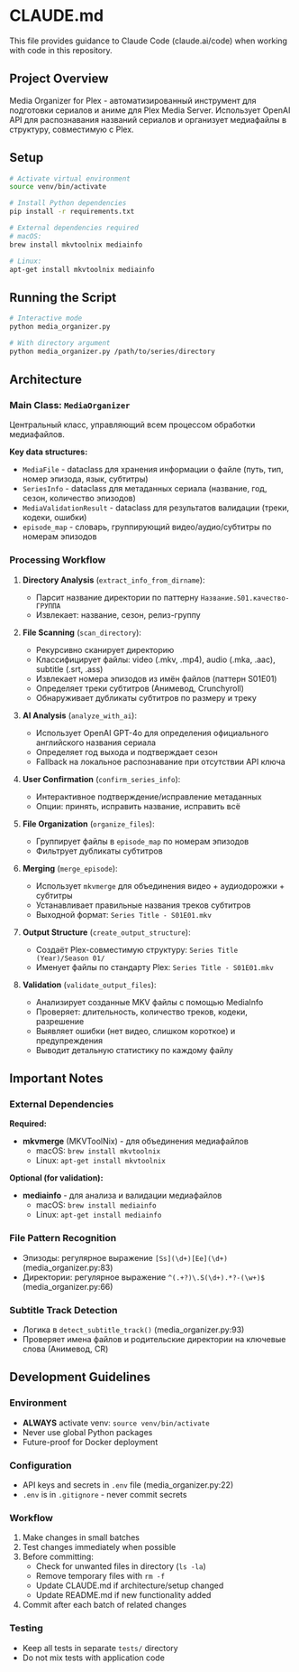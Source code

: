 # CLAUDE.md

This file provides guidance to Claude Code (claude.ai/code) when working with code in this repository.

## Project Overview

Media Organizer for Plex - автоматизированный инструмент для подготовки сериалов и аниме для Plex Media Server. Использует OpenAI API для распознавания названий сериалов и организует медиафайлы в структуру, совместимую с Plex.

## Setup

```bash
# Activate virtual environment
source venv/bin/activate

# Install Python dependencies
pip install -r requirements.txt

# External dependencies required
# macOS:
brew install mkvtoolnix mediainfo

# Linux:
apt-get install mkvtoolnix mediainfo
```

## Running the Script

```bash
# Interactive mode
python media_organizer.py

# With directory argument
python media_organizer.py /path/to/series/directory
```

## Architecture

### Main Class: `MediaOrganizer`

Центральный класс, управляющий всем процессом обработки медиафайлов.

**Key data structures:**
- `MediaFile` - dataclass для хранения информации о файле (путь, тип, номер эпизода, язык, субтитры)
- `SeriesInfo` - dataclass для метаданных сериала (название, год, сезон, количество эпизодов)
- `MediaValidationResult` - dataclass для результатов валидации (треки, кодеки, ошибки)
- `episode_map` - словарь, группирующий видео/аудио/субтитры по номерам эпизодов

### Processing Workflow

1. **Directory Analysis** (`extract_info_from_dirname`):
   - Парсит название директории по паттерну `Название.S01.качество-ГРУППА`
   - Извлекает: название, сезон, релиз-группу

2. **File Scanning** (`scan_directory`):
   - Рекурсивно сканирует директорию
   - Классифицирует файлы: video (.mkv, .mp4), audio (.mka, .aac), subtitle (.srt, .ass)
   - Извлекает номера эпизодов из имён файлов (паттерн S01E01)
   - Определяет треки субтитров (Анимевод, Crunchyroll)
   - Обнаруживает дубликаты субтитров по размеру и треку

3. **AI Analysis** (`analyze_with_ai`):
   - Использует OpenAI GPT-4o для определения официального английского названия сериала
   - Определяет год выхода и подтверждает сезон
   - Fallback на локальное распознавание при отсутствии API ключа

4. **User Confirmation** (`confirm_series_info`):
   - Интерактивное подтверждение/исправление метаданных
   - Опции: принять, исправить название, исправить всё

5. **File Organization** (`organize_files`):
   - Группирует файлы в `episode_map` по номерам эпизодов
   - Фильтрует дубликаты субтитров

6. **Merging** (`merge_episode`):
   - Использует `mkvmerge` для объединения видео + аудиодорожки + субтитры
   - Устанавливает правильные названия треков субтитров
   - Выходной формат: `Series Title - S01E01.mkv`

7. **Output Structure** (`create_output_structure`):
   - Создаёт Plex-совместимую структуру: `Series Title (Year)/Season 01/`
   - Именует файлы по стандарту Plex: `Series Title - S01E01.mkv`

8. **Validation** (`validate_output_files`):
   - Анализирует созданные MKV файлы с помощью MediaInfo
   - Проверяет: длительность, количество треков, кодеки, разрешение
   - Выявляет ошибки (нет видео, слишком короткое) и предупреждения
   - Выводит детальную статистику по каждому файлу

## Important Notes

### External Dependencies

**Required:**
- **mkvmerge** (MKVToolNix) - для объединения медиафайлов
  - macOS: `brew install mkvtoolnix`
  - Linux: `apt-get install mkvtoolnix`

**Optional (for validation):**
- **mediainfo** - для анализа и валидации медиафайлов
  - macOS: `brew install mediainfo`
  - Linux: `apt-get install mediainfo`

### File Pattern Recognition
- Эпизоды: регулярное выражение `[Ss](\d+)[Ee](\d+)` (media_organizer.py:83)
- Директории: регулярное выражение `^(.+?)\.S(\d+).*?-(\w+)$` (media_organizer.py:66)

### Subtitle Track Detection
- Логика в `detect_subtitle_track()` (media_organizer.py:93)
- Проверяет имена файлов и родительские директории на ключевые слова (Анимевод, CR)

## Development Guidelines

### Environment
- **ALWAYS** activate venv: `source venv/bin/activate`
- Never use global Python packages
- Future-proof for Docker deployment

### Configuration
- API keys and secrets in `.env` file (media_organizer.py:22)
- `.env` is in `.gitignore` - never commit secrets

### Workflow
1. Make changes in small batches
2. Test changes immediately when possible
3. Before committing:
   - Check for unwanted files in directory (`ls -la`)
   - Remove temporary files with `rm -f`
   - Update CLAUDE.md if architecture/setup changed
   - Update README.md if new functionality added
4. Commit after each batch of related changes

### Testing
- Keep all tests in separate `tests/` directory
- Do not mix tests with application code
